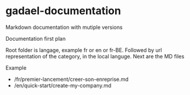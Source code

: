 # gadael-documentation
Markdown documentation with mutiple versions


Documentation first plan

Root folder is langage, example fr or en or fr-BE. 
Followed by url representation of the category, in the local languge. 
Next are the MD files

Example

* /fr/premier-lancement/creer-son-enreprise.md
* /en/quick-start/create-my-company.md
